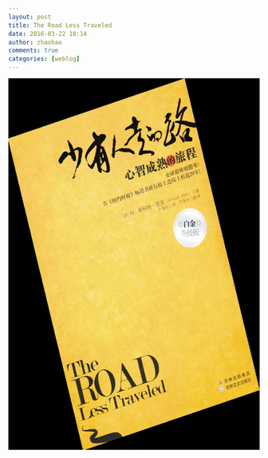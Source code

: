 ```yaml
---
layout: post
title: The Road Less Traveled
date: 2016-03-22 18:14
author: zhaohao
comments: true
categories: [weblog]
---
```

<a href="/Resource/The-Road-Less-Traveled.jpg"><img src="/Resource/The-Road-Less-Traveled.jpg" alt="The-Road-Less-Traveled" width="600" height="745" class="alignnone size-full wp-image-51236" /></a>
